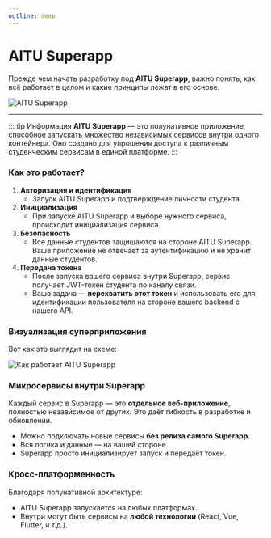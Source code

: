 ```yaml
---
outline: deep
---
```


# AITU Superapp

Прежде чем начать разработку под **AITU Superapp**, важно понять, как всё работает в целом и какие принципы лежат в его основе.

![AITU Superapp](https://i.imgur.com/PQun75k.png)

---

::: tip Информация
**AITU Superapp** — это полунативное приложение, способное запускать множество независимых сервисов внутри одного контейнера. Оно создано для упрощения доступа к различным студенческим сервисам в единой платформе.
:::


### Как это работает?

1. **Авторизация и идентификация**
   - Запуск AITU Superapp и подтверждение личности студента.
2. **Инициализация**
   - При запуске AITU Superapp и выборе нужного сервиса, происходит инициализация сервиса.
3. **Безопасность**
   - Все данные студентов защищаются на стороне AITU Superapp. Ваше приложение не отвечает за аутентификацию и не хранит данные студентов.
4. **Передача токена**
   - После запуска вашего сервиса внутри Superapp, сервис получает JWT-токен студента по каналу связи.
   - Ваша задача — **перехватить этот токен** и использовать его для идентификации пользователя на стороне вашего backend с нашего API.

### Визуализация суперприложения

Вот как это выглядит на схеме:

![Как работает AITU Superapp](https://i.imgur.com/IRUQqeG.png)

### Микросервисы внутри Superapp

Каждый сервис в Superapp — это **отдельное веб-приложение**, полностью независимое от других. Это даёт гибкость в разработке и обновлении.

- Можно подключать новые сервисы **без релиза самого Superapp**.
- Вся логика и данные — на вашей стороне.
- Superapp просто инициализирует запуск и передаёт токен.

### Кросс-платформенность

Благодаря полунативной архитектуре:

- AITU Superapp запускается на любых платформах.
- Внутри могут быть сервисы на **любой технологии** (React, Vue, Flutter, и т.д.).